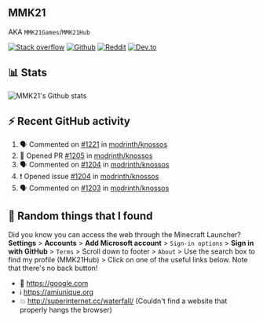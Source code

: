 ## MMK21
AKA `MMK21Games`/`MMK21Hub`

[![Stack overflow](https://img.shields.io/badge/Stack_Overflow-FE7A16?style=for-the-badge&logo=stack-overflow&logoColor=white)](https://stackoverflow.com/users/11519302/mmk21)
[![Github](https://img.shields.io/badge/GitHub-100000?style=for-the-badge&logo=github&logoColor=white)](https://github.com/MMK21Hub)
[![Reddit](https://img.shields.io/badge/Reddit-FF4500?style=for-the-badge&logo=reddit&logoColor=white)](https://www.reddit.com/user/mmk21games)
[![Dev.to](https://img.shields.io/badge/dev.to-0A0A0A?style=for-the-badge&logo=dev.to&logoColor=white)](https://dev.to/mmk21)

## 📊 Stats 

![MMK21's Github stats](https://github-readme-stats.vercel.app/api?username=MMK21Hub&show_icons=true&theme=dark&bg_color=171b22&text_color=CCCCCC&hide_border=true)

## ⚡ Recent GitHub activity

<!--START_SECTION:activity-->
1. 🗣 Commented on [#1221](https://github.com/modrinth/knossos/issues/1221#issuecomment-1636731714) in [modrinth/knossos](https://github.com/modrinth/knossos)
2. 💪 Opened PR [#1205](https://github.com/modrinth/knossos/pull/1205) in [modrinth/knossos](https://github.com/modrinth/knossos)
3. 🗣 Commented on [#1204](https://github.com/modrinth/knossos/issues/1204#issuecomment-1592922853) in [modrinth/knossos](https://github.com/modrinth/knossos)
4. ❗ Opened issue [#1204](https://github.com/modrinth/knossos/issues/1204) in [modrinth/knossos](https://github.com/modrinth/knossos)
5. 🗣 Commented on [#1203](https://github.com/modrinth/knossos/issues/1203#issuecomment-1592615736) in [modrinth/knossos](https://github.com/modrinth/knossos)
<!--END_SECTION:activity-->

## 🙂 Random things that I found

Did you know you can access the web through the Minecraft Launcher? **Settings** > **Accounts** > **Add Microsoft account** > `Sign-in options` > **Sign in with GitHub** > `Terms` > Scroll down to footer > `About` > Use the search box to find my profile (MMK21Hub) > Click on one of the useful links below. Note that there's no back button!

* 🔎 <https://google.com>
* ℹ️ <https://amiunique.org>
* 💥 <http://superinternet.cc/waterfall/> (Couldn't find a website that properly hangs the browser)
